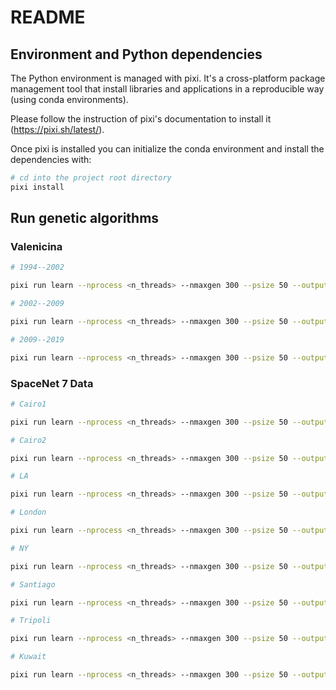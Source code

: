 # README

## Environment and Python dependencies

The Python environment is managed with pixi. It's a cross-platform package
management tool that install libraries and applications in a reproducible way
(using conda environments).

Please follow the instruction of pixi's documentation to install it
(https://pixi.sh/latest/).

Once pixi is installed you can initialize the conda environment and install the
dependencies with:

```bash
# cd into the project root directory
pixi install
```

## Run genetic algorithms

### Valenicina

```bash
# 1994--2002

pixi run learn --nprocess <n_threads> --nmaxgen 300 --psize 50 --output results/CD/valenicina/1994_2002 --measures chamfer_macro,density_mean --model valenicina --config model/config/valenicina/1994.toml

# 2002--2009

pixi run learn --nprocess <n_threads> --nmaxgen 300 --psize 50 --output results/CD/valenicina/2002_2009 --measures chamfer_macro,density_mean --model valenicina --config model/config/valenicina/2002.toml

# 2009--2019

pixi run learn --nprocess <n_threads> --nmaxgen 300 --psize 50 --output results/CD/valenicina/2009_2019 --measures chamfer_macro,density_mean --model valenicina --config model/config/valenicina/2009.toml

```

### SpaceNet 7 Data

```bash
# Cairo1

pixi run learn --nprocess <n_threads> --nmaxgen 300 --psize 50 --output results/CD/L15-1203E-1203N_4815_3378_13/all --measures chamfer_macro,density_mean --model spacenet7 --config model/config/sn7/L15-1203E-1203N_4815_3378_13/all.toml

# Cairo2

pixi run learn --nprocess <n_threads> --nmaxgen 300 --psize 50 --output results/CD/L15-1204E-1204N_4819_3372_13/all --measures chamfer_macro,density_mean --model spacenet7 --config model/config/sn7/L15-1204E-1204N_4819_3372_13/all.toml

# LA

pixi run learn --nprocess <n_threads> --nmaxgen 300 --psize 50 --output results/CD/L15-0368E-1245N_1474_3210_13/all --measures chamfer_macro,density_mean --model spacenet7 --config model/config/sn7/L15-0368E-1245N_1474_3210_13/all.toml

# London

pixi run learn --nprocess <n_threads> --nmaxgen 300 --psize 50 --output results/CD/L15-1025E-1366N_4102_2726_13/all --measures chamfer_macro,density_mean --model spacenet7 --config model/config/sn7/L15-1025E-1366N_4102_2726_13/all.toml

# NY

pixi run learn --nprocess <n_threads> --nmaxgen 300 --psize 50 --output results/CD/L15-0577E-1243N_2309_3217_13/all --measures chamfer_macro,density_mean --model spacenet7 --config model/config/sn7/L15-0577E-1243N_2309_3217_13/all.toml

# Santiago

pixi run learn --nprocess <n_threads> --nmaxgen 300 --psize 50 --output results/CD/L15-0632E-0892N_2528_4620_13/all --measures chamfer_macro,density_mean --model spacenet7 --config model/config/sn7/L15-0632E-0892N_2528_4620_13/all.toml

# Tripoli

pixi run learn --nprocess <n_threads> --nmaxgen 300 --psize 50 --output results/CD/L15-1138E-1216N_4553_3325_13/all --measures chamfer_macro,density_mean --model spacenet7 --config model/config/sn7/L15-1138E-1216N_4553_3325_13/all.toml

# Kuwait

pixi run learn --nprocess <n_threads> --nmaxgen 300 --psize 50 --output results/CD/L15-1296E-1198N_5184_3399_13/all --measures chamfer_macro,density_mean --model spacenet7 --config model/config/sn7/L15-1296E-1198N_5184_3399_13/all.toml
```
